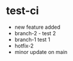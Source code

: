 # test-ci


- new feature added
- branch-2 - test 2 
- branch-1 test 1
- hotfix-2
- minor update on main


